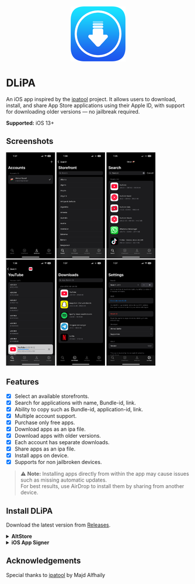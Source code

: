 <p align="center">
    <img src="images/icon.png" height="150">
</p>

# DLiPA

An iOS app inspired by the [ipatool](https://github.com/majd/ipatool) project. It allows users to download, install, and share App Store applications using their Apple ID, with support for downloading older versions — no jailbreak required.

**Supported:** iOS 13+

## Screenshots

<div>
  <img src="images/1.PNG" height="290">
  <img src="images/2.PNG" height="290">
  <img src="images/3.PNG" height="290">
  <img src="images/4.PNG" height="290">
  <img src="images/5.PNG" height="290">
  <img src="images/6.PNG" height="290">
</div>

## Features

- [x] Select an available storefronts.
- [x] Search for applications with name, Bundle-id, link.
- [x] Ability to copy such as Bundle-id, application-id, link.
- [x] Multiple account support.
- [x] Purchase only free apps.
- [x] Download apps as an ipa file.
- [x] Download apps with older versions.
- [x] Each account has separate downloads.
- [x] Share apps as an ipa file.
- [x] Install apps on device.
- [x] Supports for non jailbroken devices.

> ⚠️ **Note:** Installing apps directly from within the app may cause issues such as missing automatic updates.  
> For best results, use AirDrop to install them by sharing from another device.

## Install DLiPA

Download the latest version from [Releases](https://github.com/AhmedBafkir/DLiPA/releases).

<details>
<summary><strong>AltStore</strong></summary>

<blockquote>

### Requirements:

1. A computer running macOS or Windows
2. Internet connection
3. Apple ID (email & password)
4. If you are on iOS 16, you may need to enable Developer Mode. (Settings > Privacy & Security > Developer Mode)

### Install:

* Download and install AltServer from [here](https://altstore.io)

* Right-click on the AltServer icon with your phone connected and choose "Install AltStore", then the name of your phone. When prompted sign in with your Apple ID. Two-factor Authentication is supported, but app-specific passwords are not.

* Download the IPA file from the [Releases](https://github.com/AhmedBafkir/DLiPA/releases) and copy it to your phone, using iCloud Drive, AirDrop, or any other method. Open AltStore and navigate to the "My Apps" tab. Choose the plus in the top right corner and open the IPA file. When prompted sign in with your Apple ID. Two-factor Authentication is supported, but app-specific passwords are not.

</blockquote>
</details>

<details>
<summary><strong>iOS App Signer</strong></summary>
<blockquote>

See all instructions from [here](https://dantheman827.github.io/ios-app-signer/)

</blockquote>
</details>

## Acknowledgements

Special thanks to [ipatool](https://github.com/majd/ipatool) by Majd Alfhaily
